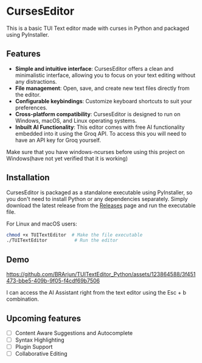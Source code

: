# CursesEditor

This is a basic TUI Text editor made with curses in Python and packaged using PyInstaller.

## Features

- **Simple and intuitive interface**: CursesEditor offers a clean and minimalistic interface, allowing you to focus on your text editing without any distractions.
- **File management**: Open, save, and create new text files directly from the editor.
- **Configurable keybindings**: Customize keyboard shortcuts to suit your preferences.
- **Cross-platform compatibility**: CursesEditor is designed to run on Windows, macOS, and Linux operating systems.
- **Inbuilt AI Functionality**: This editor comes with free AI functionality embedded into it using the Groq API.
To access this you will need to have an API key for Groq yourself.

Make sure that you have windows-ncurses before using this project on Windows(have not yet verified that it is working)

## Installation

CursesEditor is packaged as a standalone executable using PyInstaller, so you don't need to install Python or any dependencies separately. Simply download the latest release from the [Releases](https://github.com/BRArjun/TUITextEditor/releases) page and run the executable file.

For Linux and macOS users:

```bash
chmod +x TUITextEditor  # Make the file executable
./TUITextEditor          # Run the editor
```

## Demo

https://github.com/BRArjun/TUITextEditor_Python/assets/123864588/3f451473-bbe5-409b-9f05-f4cdf69b7506

I can access the AI Assistant right from the text editor using the Esc + b combination.

## Upcoming features
- [ ] Content Aware Suggestions and Autocomplete 
- [ ] Syntax Highlighting
- [ ] Plugin Support
- [ ] Collaborative Editing

